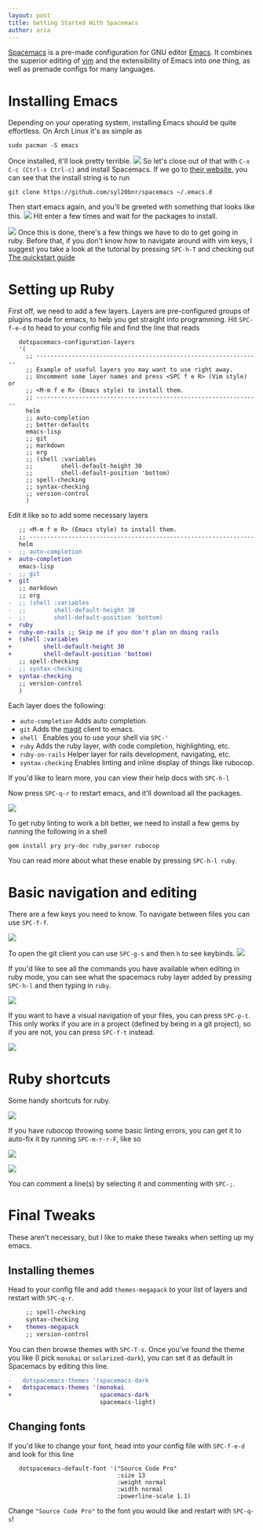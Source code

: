 ```yaml
---
layout: post
title: Getting Started With Spacemacs
author: aria
---
```


[Spacemacs](http://spacemacs.org) is a pre-made configuration for GNU editor [Emacs](https://www.gnu.org/software/emacs/). It combines the superior editing of [vim](http://www.vim.org) and the extensibility of Emacs into one thing, as well as premade configs for many languages.

Installing Emacs
===================

Depending on your operating system, installing Emacs should be quite effortless. On Arch Linux it's as simple as
```shell
sudo pacman -S emacs
```

Once installed, it'll look pretty terrible.
![]({{site.url}}/assets/getting-started-with-spacemacs/screenshot1.png)
So let's close out of that with `C-x C-c (Ctrl-x Ctrl-c)` and install Spacemacs. If we go to [their website](http://spacemacs.org), you can see that the install string is to run
```shell
git clone https://github.com/syl20bnr/spacemacs ~/.emacs.d
```
Then start emacs again, and you'll be greeted with something that looks like this.
![]({{site.url}}/assets/getting-started-with-spacemacs/screenshot2.png)
Hit enter a few times and wait for the packages to install. 

![]({{site.url}}/assets/getting-started-with-spacemacs/screenshot3.png)
Once this is done, there's a few things we have to do to get going in ruby. Before that, if you don't know how to navigate around with vim keys, I suggest you take a look at the tutorial by pressing `SPC-h-T` and checking out [The quickstart guide](http://spacemacs.org/doc/QUICK_START.html)

Setting up Ruby
===================

First off, we need to add a few layers. Layers are pre-configured groups of plugins made for emacs, to help you get straight into programming. Hit `SPC-f-e-d` to head to your config file and find the line that reads
```elisp
   dotspacemacs-configuration-layers
   '(
     ;; ----------------------------------------------------------------
     ;; Example of useful layers you may want to use right away.
     ;; Uncomment some layer names and press <SPC f e R> (Vim style) or
     ;; <M-m f e R> (Emacs style) to install them.
     ;; ----------------------------------------------------------------
     helm
     ;; auto-completion
     ;; better-defaults
     emacs-lisp
     ;; git
     ;; markdown
     ;; org
     ;; (shell :variables
     ;;        shell-default-height 30
     ;;        shell-default-position 'bottom)
     ;; spell-checking
     ;; syntax-checking
     ;; version-control
     )
```

Edit it like so to add some necessary layers
```diff
   ;; <M-m f e R> (Emacs style) to install them.
   ;; ----------------------------------------------------------------
   helm
-  ;; auto-completion
+  auto-completion
   emacs-lisp
-  ;; git
+  git
   ;; markdown
   ;; org
-  ;; (shell :variables
-  ;;        shell-default-height 30
-  ;;        shell-default-position 'bottom)
+  ruby
+  ruby-on-rails ;; Skip me if you don't plan on doing rails
+  (shell :variables
+         shell-default-height 30
+         shell-default-position 'bottom)
   ;; spell-checking
-  ;; syntax-checking
+  syntax-checking
   ;; version-control
   )
```

Each layer does the following:
  * `auto-completion`
  Adds auto completion.
  * `git`
  Adds the [magit](https://magit.vc) client to emacs.
  * `shell
`  Enables you to use your shell via `SPC-'`
  * `ruby`
  Adds the ruby layer, with code completion, highlighting, etc.
  * `ruby-on-rails`
  Helper layer for rails development, navigating, etc.
  * `syntax-checking`
  Enables linting and inline display of things like rubocop.
  
If you'd like to learn more, you can view their help docs with `SPC-h-l`
  

Now press `SPC-q-r` to restart emacs, and it'll download all the packages.

![]({{site.url}}/assets/getting-started-with-spacemacs/screenshot4.png)

To get ruby linting to work a bit better, we need to install a few gems by running the following in a shell
```
gem install pry pry-doc ruby_parser rubocop
```
You can read more about what these enable by pressing `SPC-h-l ruby`.

Basic navigation and editing
===================================
There are a few keys you need to know. To navigate between files you can use `SPC-f-f`.

![]({{site.url}}/assets/getting-started-with-spacemacs/screenshot5.png)

To open the git client you can use `SPC-g-s` and then `h` to see keybinds.
![]({{site.url}}/assets/getting-started-with-spacemacs/screenshot6.png)

If you'd like to see all the commands you have available when editing in ruby mode, you can see what the spacemacs ruby layer added by pressing `SPC-h-l` and then typing in `ruby`.

![]({{site.url}}/assets/getting-started-with-spacemacs/screenshot7.png)

If you want to have a visual navigation of your files, you can press `SPC-p-t`. This only works if you are in a project (defined by being in a git project), so if you are not, you can press `SPC-f-t` instead.

![]({{site.url}}/assets/getting-started-with-spacemacs/screenshot1000.png)

Ruby shortcuts
=================

Some handy shortcuts for ruby.

![]({{site.url}}/assets/getting-started-with-spacemacs/screenshot8.png)

If you have rubocop throwing some basic linting errors, you can get it to auto-fix it by running `SPC-m-r-r-F`, like so


![]({{site.url}}/assets/getting-started-with-spacemacs/screenshot9.png)


![]({{site.url}}/assets/getting-started-with-spacemacs/screenshot10.png)

You can comment a line(s) by selecting it and commenting with `SPC-;`.

Final Tweaks
===============

These aren't necessary, but I like to make these tweaks when setting up my emacs.

Installing themes
-----------------

Head to your config file and add `themes-megapack` to your list of layers and restart with `SPC-q-r`.

```diff
     ;; spell-checking
     syntax-checking
+    themes-megapack
     ;; version-control
```

You can then browse themes with `SPC-T-s`. Once you've found the theme you like (I pick `monokai` or `solarized-dark`), you can set it as default in Spacemacs by editing this line.

```diff
-   dotspacemacs-themes '(spacemacs-dark
+   dotspacemacs-themes '(monokai
+                         spacemacs-dark
                          spacemacs-light)
```

Changing fonts
-----------------

If you'd like to change your font, head into your config file with `SPC-f-e-d` and look for this line
```elisp
   dotspacemacs-default-font '("Source Code Pro"
                               :size 13
                               :weight normal
                               :width normal
                               :powerline-scale 1.1)
```
Change `"Source Code Pro"` to the font you would like and restart with `SPC-q-s`!
